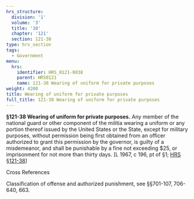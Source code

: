 ```yaml
---
hrs_structure:
  division: '1'
  volume: '3'
  title: '10'
  chapter: '121'
  section: 121-38
type: hrs_section
tags:
  - Government
menu:
  hrs:
    identifier: HRS_0121-0038
    parent: HRS0121
    name: 121-38 Wearing of uniform for private purposes
weight: 4200
title: Wearing of uniform for private purposes
full_title: 121-38 Wearing of uniform for private purposes
---
```

**§121-38 Wearing of uniform for private purposes.** Any member of the national guard or other component of the militia wearing a uniform or any portion thereof issued by the United States or the State, except for military purposes, without permission being first obtained from an officer authorized to grant this permission by the governor, is guilty of a misdemeanor, and shall be punishable by a fine not exceeding $25, or imprisonment for not more than thirty days. [L 1967, c 196, pt of §1; [HRS §121-38](/title-10/chapter-121/section-121-38/)]

Cross References

Classification of offense and authorized punishment, see §§701-107, 706-640, 663.